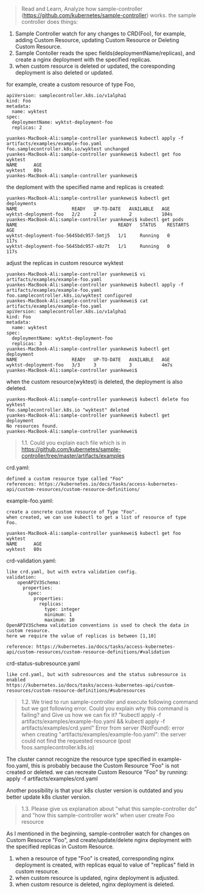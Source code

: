 >Read and Learn, Analyze how sample-controller (https://github.com/kubernetes/sample-controller) works.
the sample controller does things:

1. Sample Controller watch for any changes to CRD(Foo), for example, adding Custom Resource,
updating Custom Resource or Deleting Custom Resource.
2. Sample Contoller reads the spec fields(deploymentName/replicas), and create a nginx deployment
with the specified replicas.
3. when custom resource is deleted or updated, the coresponding deployment is also deleted or updated.

for example, create a custom resource of type Foo, 

```
apiVersion: samplecontroller.k8s.io/v1alpha1
kind: Foo
metadata:
  name: wyktest
spec:
  deploymentName: wyktst-deployment-foo
  replicas: 2

yuankes-MacBook-Ali:sample-controller yuankewei$ kubectl apply -f artifacts/examples/example-foo.yaml
foo.samplecontroller.k8s.io/wyktest unchanged
yuankes-MacBook-Ali:sample-controller yuankewei$ kubectl get foo wyktest
NAME      AGE
wyktest   80s
yuankes-MacBook-Ali:sample-controller yuankewei$
```

the deploment with the specified name and replicas is created:

```
yuankes-MacBook-Ali:sample-controller yuankewei$ kubectl get deployments
NAME                    READY   UP-TO-DATE   AVAILABLE   AGE
wyktst-deployment-foo   2/2     2            2           104s
yuankes-MacBook-Ali:sample-controller yuankewei$ kubectl get pods
NAME                                     READY   STATUS    RESTARTS   AGE
wyktst-deployment-foo-5645bdc957-5mtj5   1/1     Running   0          117s
wyktst-deployment-foo-5645bdc957-x8z7t   1/1     Running   0          117s
```

adjust the replicas in custom resource wyktest

```
yuankes-MacBook-Ali:sample-controller yuankewei$ vi artifacts/examples/example-foo.yaml
yuankes-MacBook-Ali:sample-controller yuankewei$ kubectl apply -f artifacts/examples/example-foo.yaml
foo.samplecontroller.k8s.io/wyktest configured
yuankes-MacBook-Ali:sample-controller yuankewei$ cat artifacts/examples/example-foo.yaml
apiVersion: samplecontroller.k8s.io/v1alpha1
kind: Foo
metadata:
  name: wyktest
spec:
  deploymentName: wyktst-deployment-foo
  replicas: 3
yuankes-MacBook-Ali:sample-controller yuankewei$ kubectl get deployment
NAME                    READY   UP-TO-DATE   AVAILABLE   AGE
wyktst-deployment-foo   3/3     3            3           4m7s
yuankes-MacBook-Ali:sample-controller yuankewei$
```

when the custom resource(wyktest) is deleted, the deployment is also deleted.

```
yuankes-MacBook-Ali:sample-controller yuankewei$ kubectl delete foo wyktest
foo.samplecontroller.k8s.io "wyktest" deleted
yuankes-MacBook-Ali:sample-controller yuankewei$ kubectl get deployment
No resources found.
yuankes-MacBook-Ali:sample-controller yuankewei$
```

>1.1. Could you explain each file which is in https://github.com/kubernetes/sample-controller/tree/master/artifacts/examples

crd.yaml:

```
defined a custom resource type called "Foo"
references: https://kubernetes.io/docs/tasks/access-kubernetes-api/custom-resources/custom-resource-definitions/
```

example-foo.yaml:

```
create a concrete custom resource of Type "Foo".
when created, we can use kubectl to get a list of resource of type Foo.

yuankes-MacBook-Ali:sample-controller yuankewei$ kubectl get foo wyktest
NAME      AGE
wyktest   80s
```

crd-validation.yaml:

```
like crd.yaml, but with extra validation config.
validation:
    openAPIV3Schema:
      properties:
        spec:
          properties:
            replicas:
              type: integer
              minimum: 1
              maximum: 10
OpenAPIV3Schema validation conventions is used to check the data in custom resource.
here we require the value of replicas is between [1,10]

reference: https://kubernetes.io/docs/tasks/access-kubernetes-api/custom-resources/custom-resource-definitions/#validation
```

crd-status-subresource.yaml

```
like crd.yaml, but with subresources and the status subresource is enabled
https://kubernetes.io/docs/tasks/access-kubernetes-api/custom-resources/custom-resource-definitions/#subresources
```

>1.2. We tried to run sample-controller and execute following command but we got following error.
Could you explain why this command is failing? and Give us how we can fix it?
"kubectl apply -f artifacts/examples/example-foo.yaml && kubectl apply -f artifacts/examples/crd.yaml"
Error from server (NotFound): error when creating "artifacts/examples/example-foo.yaml": the server could not find the requested resource (post foos.samplecontroller.k8s.io)

The cluster cannot recognize the resource type specified in example-foo.yaml, 
this is probably because the Custom Resource "Foo" is not created or deleted.
we can recreate Custom Resource "Foo" by running: apply -f artifacts/examples/crd.yaml

Another possibility is that your k8s cluster version is outdated and you better update k8s cluster version.

>1.3. Please give us explanation about "what this sample-controller do" and "how this sample-controller work" when user create Foo resource

As I mentioned in the beginning, sample-controller watch for changes on Custom Resource "Foo", and create/update/delete nginx deployment
with the specified replicas in Custom Resource.

1. when a resource of type "Foo" is created, corresponding nginx deployment is created, with replicas equal to value of "replicas" field in 
custom resource.
2. when custom resource is updated, nginx deployment is adjusted.
3. when custom resource is deleted, nginx deployment is deleted.